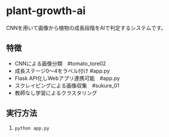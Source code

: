 # plant-growth-ai
CNNを用いて画像から植物の成長段階をAIで判定するシステムです。

## 特徴
- CNNによる画像分類　#tomato_tore02
- 成長ステージ0〜4をラベル付け  #app.py
- Flask API化しWebアプリ連携可能　#app.py
- スクレイピングによる画像収集　#sukure_01
- 教師なし学習によるクラスタリング　
## 実行方法
1. `python app.py`
